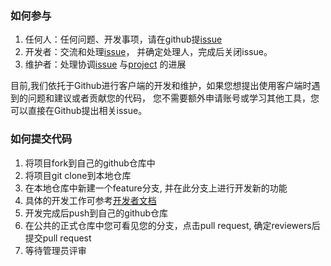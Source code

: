 ### 如何参与 

1. 任何人：任何问题、开发事项，请在github提[issue](https://github.com/blockchain-desktop/hyperledger-fabric-desktop/issues)
2. 开发者：交流和处理[issue](https://github.com/blockchain-desktop/hyperledger-fabric-desktop/issues)，
    并确定处理人，完成后关闭issue。
3. 维护者：处理协调[issue](https://github.com/blockchain-desktop/hyperledger-fabric-desktop/issues)
    与[project](https://github.com/blockchain-desktop/hyperledger-fabric-desktop/projects)
    的进展

目前,我们依托于Github进行客户端的开发和维护，如果您想提出使用客户端时遇到的问题和建议或者贡献您的代码，
您不需要额外申请账号或学习其他工具，您可以直接在Github提出相关issue。

###  如何提交代码

1. 将项目fork到自己的github仓库中
2. 将项目git clone到本地仓库
3. 在本地仓库中新建一个feature分支, 并在此分支上进行开发新的功能
4. 具体的开发工作可参考[开发者文档](coding-guidelines-Zn.md)
5. 开发完成后push到自己的github仓库
6. 在公共的正式仓库中您可看见您的分支，点击pull request, 确定reviewers后提交pull request
7. 等待管理员评审

